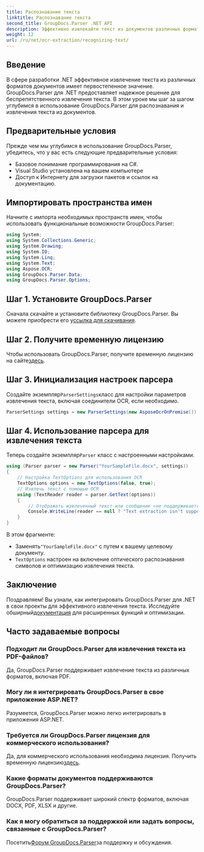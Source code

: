 ```yaml
---
title: Распознавание текста
linktitle: Распознавание текста
second_title: GroupDocs.Parser .NET API
description: Эффективно извлекайте текст из документов различных форматов с помощью GroupDocs.Parser для .NET. Простая интеграция и мощные возможности оптического распознавания символов.
weight: 12
url: /ru/net/ocr-extraction/recognizing-text/
---
```

## Введение
В сфере разработки .NET эффективное извлечение текста из различных форматов документов имеет первостепенное значение. GroupDocs.Parser для .NET предоставляет надежное решение для беспрепятственного извлечения текста. В этом уроке мы шаг за шагом углубимся в использование GroupDocs.Parser для распознавания и извлечения текста из документов.
## Предварительные условия
Прежде чем мы углубимся в использование GroupDocs.Parser, убедитесь, что у вас есть следующие предварительные условия:
- Базовое понимание программирования на C#.
- Visual Studio установлена на вашем компьютере
- Доступ к Интернету для загрузки пакетов и ссылок на документацию.

## Импортировать пространства имен
Начните с импорта необходимых пространств имен, чтобы использовать функциональные возможности GroupDocs.Parser:
```csharp
using System;
using System.Collections.Generic;
using System.Drawing;
using System.IO;
using System.Linq;
using System.Text;
using Aspose.OCR;
using GroupDocs.Parser.Data;
using GroupDocs.Parser.Options;
```
## Шаг 1. Установите GroupDocs.Parser
 Сначала скачайте и установите библиотеку GroupDocs.Parser. Вы можете приобрести его у[ссылка для скачивания](https://releases.groupdocs.com/parser/net/).
## Шаг 2. Получите временную лицензию
 Чтобы использовать GroupDocs.Parser, получите временную лицензию на сайте[здесь](https://purchase.groupdocs.com/temporary-license/).
## Шаг 3. Инициализация настроек парсера
 Создайте экземпляр`ParserSettings`класс для настройки параметров извлечения текста, включая соединители OCR, если необходимо.
```csharp
ParserSettings settings = new ParserSettings(new AsposeOcrOnPremise());
```
## Шаг 4. Использование парсера для извлечения текста
 Теперь создайте экземпляр`Parser` класс с настроенными настройками.
```csharp
using (Parser parser = new Parser("YourSampleFile.docx", settings))
{
    // Настройка TextOptions для использования OCR
    TextOptions options = new TextOptions(false, true);
    // Извлечь текст с помощью OCR
    using (TextReader reader = parser.GetText(options))
    {
        // Отображать извлеченный текст или сообщение «не поддерживается»
        Console.WriteLine(reader == null ? "Text extraction isn't supported" : reader.ReadToEnd());
    }
}
```
В этом фрагменте:
-  Заменять`"YourSampleFile.docx"` с путем к вашему целевому документу.
- `TextOptions` настроен на включение оптического распознавания символов и оптимизацию извлечения текста.

## Заключение
 Поздравляем! Вы узнали, как интегрировать GroupDocs.Parser для .NET в свои проекты для эффективного извлечения текста. Исследуйте обширный[документация](https://tutorials.groupdocs.com/parser/net/) для расширенных функций и оптимизации.

## Часто задаваемые вопросы
### Подходит ли GroupDocs.Parser для извлечения текста из PDF-файлов?
Да, GroupDocs.Parser поддерживает извлечение текста из различных форматов, включая PDF.
### Могу ли я интегрировать GroupDocs.Parser в свое приложение ASP.NET?
Разумеется, GroupDocs.Parser можно легко интегрировать в приложения ASP.NET.
### Требуется ли GroupDocs.Parser лицензия для коммерческого использования?
Да, для коммерческого использования необходима лицензия. Получить временную лицензию[здесь](https://purchase.groupdocs.com/temporary-license/).
### Какие форматы документов поддерживаются GroupDocs.Parser?
GroupDocs.Parser поддерживает широкий спектр форматов, включая DOCX, PDF, XLSX и другие.
### Как я могу обратиться за поддержкой или задать вопросы, связанные с GroupDocs.Parser?
 Посетить[Форум GroupDocs.Parser](https://forum.groupdocs.com/c/parser/17)за поддержку и обсуждения.